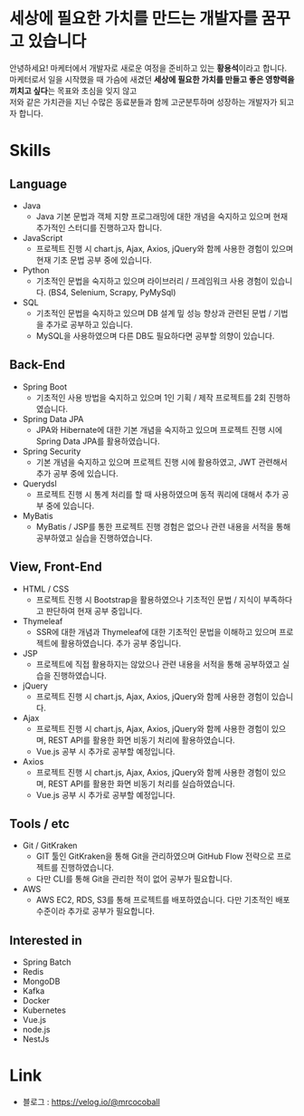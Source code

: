 # 세상에 필요한 가치를 만드는 개발자를 꿈꾸고 있습니다 <br>

안녕하세요! 마케터에서 개발자로 새로운 여정을 준비하고 있는 **황용석**이라고 합니다. <br>
마케터로서 일을 시작했을 때 가슴에 새겼던 **세상에 필요한 가치를 만들고 좋은 영향력을 끼치고 싶다**는 목표와 초심을 잊지 않고 <br>
저와 같은 가치관을 지닌 수많은 동료분들과 함께 고군분투하며 성장하는 개발자가 되고자 합니다.

# Skills
## Language
- Java
  - Java 기본 문법과 객체 지향 프로그래밍에 대한 개념을 숙지하고 있으며 현재 추가적인 스터디를 진행하고자 합니다.
- JavaScript
  - 프로젝트 진행 시 chart.js, Ajax, Axios, jQuery와 함께 사용한 경험이 있으며 현재 기초 문법 공부 중에 있습니다.
- Python
  - 기초적인 문법을 숙지하고 있으며 라이브러리 / 프레임워크 사용 경험이 있습니다. (BS4, Selenium, Scrapy, PyMySql)
- SQL
  - 기초적인 문법을 숙지하고 있으며 DB 설계 밒 성능 향상과 관련된 문법 / 기법을 추가로 공부하고 있습니다.
  - MySQL을 사용하였으며 다른 DB도 필요하다면 공부할 의향이 있습니다. 

## Back-End
- Spring Boot
  - 기초적인 사용 방법을 숙지하고 있으며 1인 기획 / 제작 프로젝트를 2회 진행하였습니다.
- Spring Data JPA
  - JPA와 Hibernate에 대한 기본 개념을 숙지하고 있으며 프로젝트 진행 시에 Spring Data JPA를 활용하였습니다.
- Spring Security
  - 기본 개념을 숙지하고 있으며 프로젝트 진행 시에 활용하였고, JWT 관련해서 추가 공부 중에 있습니다.
- Querydsl
  - 프로젝트 진행 시 통계 처리를 할 때 사용하였으며 동적 쿼리에 대해서 추가 공부 중에 있습니다.
- MyBatis
  - MyBatis / JSP를 통한 프로젝트 진행 경험은 없으나 관련 내용을 서적을 통해 공부하였고 실습을 진행하였습니다.

## View, Front-End
- HTML / CSS
  - 프로젝트 진행 시 Bootstrap을 활용하였으나 기초적인 문법 / 지식이 부족하다고 판단하여 현재 공부 중입니다.
- Thymeleaf
  - SSR에 대한 개념과 Thymeleaf에 대한 기초적인 문법을 이해하고 있으며 프로젝트에 활용하였습니다. 추가 공부 중입니다.
- JSP
  - 프로젝트에 직접 활용하지는 않았으나 관련 내용을 서적을 통해 공부하였고 실습을 진행하였습니다.
- jQuery
  - 프로젝트 진행 시 chart.js, Ajax, Axios, jQuery와 함께 사용한 경험이 있습니다.
- Ajax
  - 프로젝트 진행 시 chart.js, Ajax, Axios, jQuery와 함께 사용한 경험이 있으며, REST API를 활용한 화면 비동기 처리에 활용하였습니다.
  - Vue.js 공부 시 추가로 공부할 예정입니다.
- Axios
  - 프로젝트 진행 시 chart.js, Ajax, Axios, jQuery와 함께 사용한 경험이 있으며, REST API를 활용한 화면 비동기 처리를 실습하였습니다.
  - Vue.js 공부 시 추가로 공부할 예정입니다.

## Tools / etc
- Git / GitKraken
  - GIT 툴인 GitKraken을 통해 Git을 관리하였으며 GitHub Flow 전략으로 프로젝트를 진행하였습니다. 
  - 다만 CLI를 통해 Git을 관리한 적이 없어 공부가 필요합니다.
- AWS
  - AWS EC2, RDS, S3를 통해 프로젝트를 배포하였습니다. 다만 기초적인 배포 수준이라 추가로 공부가 필요합니다.

## Interested in
- Spring Batch
- Redis
- MongoDB
- Kafka
- Docker
- Kubernetes
- Vue.js
- node.js
- NestJs

# Link
- 블로그 : https://velog.io/@mrcocoball
